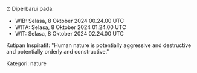 ⏰ Diperbarui pada:
- WIB: Selasa, 8 Oktober 2024 00.24.00 UTC
- WITA: Selasa, 8 Oktober 2024 01.24.00 UTC
- WIT: Selasa, 8 Oktober 2024 02.24.00 UTC

Kutipan Inspiratif:
"Human nature is potentially aggressive and destructive and potentially orderly and constructive."


Kategori: nature

